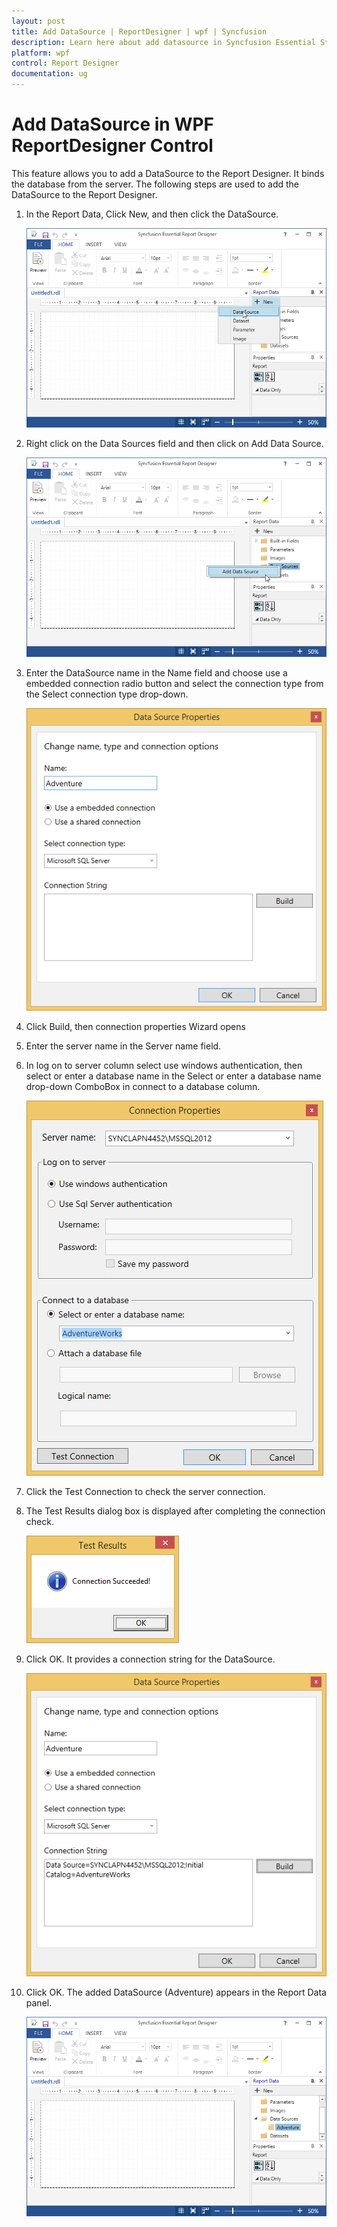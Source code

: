 ```yaml
---
layout: post
title: Add DataSource | ReportDesigner | wpf | Syncfusion
description: Learn here about add datasource in Syncfusion Essential Studio WPF ReportDesigner control, its elements and more.
platform: wpf
control: Report Designer
documentation: ug
---
```


# Add DataSource in WPF ReportDesigner Control

This feature allows you to add a DataSource to the Report Designer. It binds the database from the server. The following steps are used to add the DataSource to the Report Designer.

1. In the Report Data, Click New, and then click the DataSource.

   ![Click data source in WPF ReportDesigner](Add-DataSource_images/Add-DataSource_img1.png)

2. Right click on the Data Sources field and then click on Add Data Source.
   
   ![Click Add Data Source field in WPF ReportDesigner](Add-DataSource_images/Add-DataSource_img2.png)

3. Enter the DataSource name in the Name field and choose use a embedded connection radio button and select the connection type from the Select connection type drop-down.

   ![Displays Data Source Properties window of WPF ReportDesigner](Add-DataSource_images/Add-DataSource_img3.png)

4. Click Build, then connection properties Wizard opens

5. Enter the server name in the Server name field. 

6. In log on to server column select use windows authentication, then select or enter a database name in the Select or enter a database name drop-down ComboBox in connect to a database column.

   ![Displays select database name and server in Connection Properties window of WPF ReportDesigner](Add-DataSource_images/Add-DataSource_img4.png)
   
7. Click the Test Connection to check the server connection.

8. The Test Results dialog box is displayed after completing the connection check.

   ![Displays the test result of WPF ReportDesigner](Add-DataSource_images/Add-DataSource_img5.png)

9. Click OK. It provides a connection string for the DataSource. 

    ![Add connection string for data source in WPF ReportDesigner](Add-DataSource_images/Add-DataSource_img6.png)

10. Click OK. The added DataSource (Adventure) appears in the Report Data panel.

    ![Added data source in report data panel in WPF ReportDesigner](Add-DataSource_images/Add-DataSource_img7.png)
